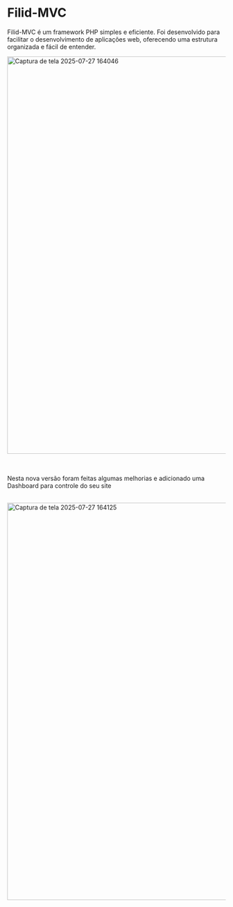 # Filid-MVC

Filid-MVC é um framework PHP simples e eficiente. Foi desenvolvido para facilitar o desenvolvimento de aplicações web, oferecendo uma estrutura organizada e fácil de entender.

<img width="1885" height="916" alt="Captura de tela 2025-07-27 164046" src="https://github.com/user-attachments/assets/6394ed03-4fba-4491-b8cd-cd8d1af5a980" />
<br /><br /><br />
<p>Nesta nova versão foram feitas algumas melhorias e adicionado uma Dashboard para controle do seu site</p>
<br />
<img width="1915" height="916" alt="Captura de tela 2025-07-27 164125" src="https://github.com/user-attachments/assets/c169ab67-1f9f-4bc7-b0c9-6898b19d67ba" />
